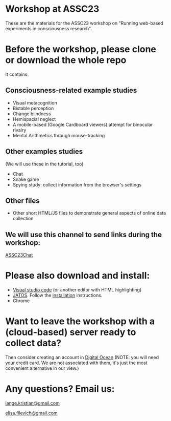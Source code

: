 # Workshop at ASSC23

These are the materials for the ASSC23 workshop on "Running web-based experiments in consciousness research".

# Before the workshop, please clone or download the whole repo  

It contains: 

## Consciousness-related example studies
* Visual metacognition
* Bistable perception 
* Change blindness
* Hemispacial neglect
* A mobile-based (Google Cardboard viewers) attempt for binocular rivalry
* Mental Arithmetics through mouse-tracking

## Other examples studies
(We will use these in the tutorial, too)
* Chat 
* Snake game
* Spying study: collect information from the browser's settings 

## Other files
* Other short HTML/JS files to demonstrate general aspects of online data collection  

## We will use this channel to send links during the workshop:
[ASSC23Chat](https://assc23.jatos.ninja/publix/1/start?batchId=1&generalMultiple)

# Please also download and install:
* [Visual studio code](https://code.visualstudio.com/) (or another editor with HTML highlighting)
* [JATOS](www.jatos.org). Follow the [installation](http://www.jatos.org/Installation.html) instructions.
* Chrome

# Want to leave the workshop with a (cloud-based) server ready to collect data?
Then consider creating an account in [Digital Ocean](https://www.digitalocean.com/)
(NOTE: you will need your credit card. We are not associated with them, it's just the most convenient alternative in our view.)

# Any questions? Email us:
lange.kristian@gmail.com

elisa.filevich@gmail.com
